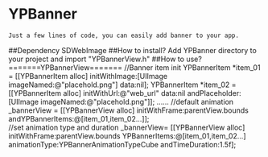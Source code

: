 # YPBanner
    Just a few lines of code, you can easily add banner to your app. 
##Dependency
    SDWebImage
##How to install?
    Add YPBanner directory to your project and import "YPBannerView.h"
##How to use?
    =======YPBannerView=======
    //Banner item init
    YPBannerItem *item_01 = [[YPBannerItem alloc] initWithImage:[UIImage imageNamed:@"placehold.png"] data:nil];
    YPBannerItem *item_02 = [[YPBannerItem alloc] initWithUrl:@"web_url" 
                                                         data:nil 
                                               andPlaceholder:[UIImage imageNamed:@"placehold.png"]];
    ......
    //default animation
    _bannerView = [[YPBannerView alloc] initWithFrame:parentView.bounds andYPBannerItems:@[item_01,item_02...]];     
    //set animation type and duration
    _bannerView= [[YPBannerView alloc] initWithFrame:parentView.bounds 
                                       YPBannerItems:@[item_01,item_02...] 
                                       animationType:YPBannerAnimationTypeCube 
                                     andTimeDuration:1.5f];
   

